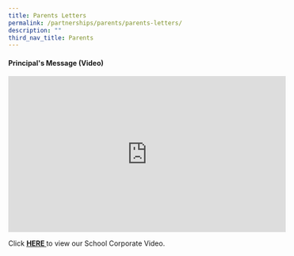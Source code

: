 ```yaml
---
title: Parents Letters
permalink: /partnerships/parents/parents-letters/
description: ""
third_nav_title: Parents
---
```

<h4><strong>Principal's Message (Video)</strong></h4>
<iframe width="560" height="315" src="https://www.youtube.com/embed/OwRlATHVU-k" title="NSS Principal's Message 2022" frameborder="0" allow="accelerometer; autoplay; clipboard-write; encrypted-media; gyroscope; picture-in-picture" allowfullscreen></iframe>
<p>Click&nbsp;<strong><a href="/about-northland/school-corporate-video-2022" target=""><u>HERE</u>&nbsp;</a></strong>to view our School Corporate Video.&nbsp;</p>